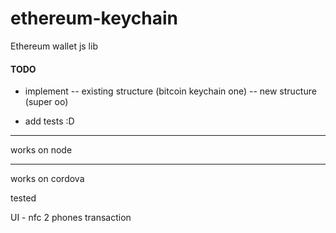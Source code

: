 # ethereum-keychain

Ethereum wallet js lib

#### TODO

- implement
-- existing structure (bitcoin keychain one)
-- new structure (super oo)

- add tests :D

---

works on node

---

works on cordova

tested

UI - nfc 2 phones transaction
